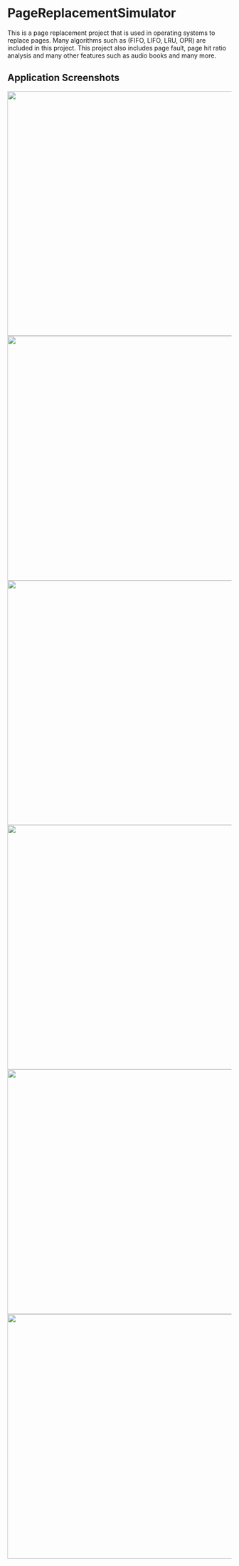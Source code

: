 # PageReplacementSimulator
This is a page replacement project that is used in operating systems to replace pages. Many algorithms such as (FIFO, LIFO, LRU, OPR) are included in this project. This project also includes page fault, page hit ratio analysis and many other features such as audio books and many more.

## Application Screenshots

<img src="https://user-images.githubusercontent.com/64824381/182422777-640000e6-da35-4876-b73b-0f5c671206ee.jpg" height="550px"/>
<img src="https://user-images.githubusercontent.com/64824381/182422785-d4acb7c8-359f-4e48-b61b-305cb6306138.jpg" height="550px"/>
<img src="https://user-images.githubusercontent.com/64824381/182422690-06f342b7-cf22-4ff7-afba-e9346c66eeab.jpg" height="550px"/>
<img src="https://user-images.githubusercontent.com/64824381/182422828-43d3b048-056e-41a5-a534-31b36b962091.jpg" height="550px"/>
<img src="https://user-images.githubusercontent.com/64824381/182422752-cdbc34f9-0362-4fbd-93f4-1b896f73bab9.jpg" height="550px"/>
<img src="https://user-images.githubusercontent.com/64824381/182422666-64f114fb-8cce-43cd-b40f-0032f60fab6f.jpg" height="550px"/>
